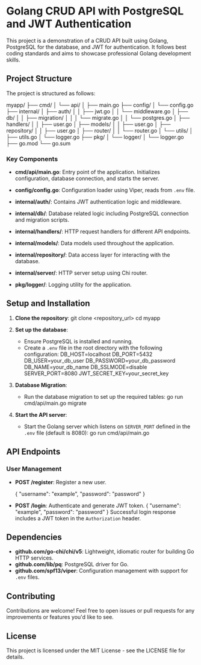
# Golang CRUD API with PostgreSQL and JWT Authentication

This project is a demonstration of a CRUD API built using Golang, PostgreSQL for the database, and JWT for authentication. It follows best coding standards and aims to showcase professional Golang development skills.

## Project Structure

The project is structured as follows:

myapp/
├── cmd/
│   └── api/
│       ├── main.go
├── config/
│   └── config.go
├── internal/
│   ├── auth/
│   │   ├── jwt.go
│   │   └── middleware.go
│   ├── db/
│   │   ├── migration/
│   │   │   └── migrate.go
│   │   └── postgres.go
│   ├── handlers/
│   │   ├── user.go
│   ├── models/
│   │   ├── user.go
│   ├── repository/
│   │   ├── user.go
│   ├── router/
│   │   └── router.go
│   └── utils/
│       ├── utils.go
│       └── logger.go
├── pkg/
│   └── logger/
│       └── logger.go
├── go.mod
└── go.sum

### Key Components

- **cmd/api/main.go**: Entry point of the application. Initializes configuration, database connection, and starts the server.
  
- **config/config.go**: Configuration loader using Viper, reads from `.env` file.

- **internal/auth/**: Contains JWT authentication logic and middleware.
  
- **internal/db/**: Database related logic including PostgreSQL connection and migration scripts.

- **internal/handlers/**: HTTP request handlers for different API endpoints.

- **internal/models/**: Data models used throughout the application.

- **internal/repository/**: Data access layer for interacting with the database.

- **internal/server/**: HTTP server setup using Chi router.

- **pkg/logger/**: Logging utility for the application.

## Setup and Installation

1. **Clone the repository**:
   git clone <repository_url>
   cd myapp

2. **Set up the database**:
   - Ensure PostgreSQL is installed and running.
   - Create a `.env` file in the root directory with the following configuration:
     DB_HOST=localhost
     DB_PORT=5432
     DB_USER=your_db_user
     DB_PASSWORD=your_db_password
     DB_NAME=your_db_name
     DB_SSLMODE=disable
     SERVER_PORT=8080
     JWT_SECRET_KEY=your_secret_key

3. **Database Migration**:
   - Run the database migration to set up the required tables:
     go run cmd/api/main.go migrate

4. **Start the API server**:
   - Start the Golang server which listens on `SERVER_PORT` defined in the `.env` file (default is 8080):
     go run cmd/api/main.go

## API Endpoints

### User Management

- **POST /register**: Register a new user.

  {
    "username": "example",
    "password": "password"
  }

- **POST /login**: Authenticate and generate JWT token.
  {
    "username": "example",
    "password": "password"
  }
  Successful login response includes a JWT token in the `Authorization` header.

## Dependencies

- **github.com/go-chi/chi/v5**: Lightweight, idiomatic router for building Go HTTP services.
- **github.com/lib/pq**: PostgreSQL driver for Go.
- **github.com/spf13/viper**: Configuration management with support for `.env` files.

## Contributing

Contributions are welcome! Feel free to open issues or pull requests for any improvements or features you'd like to see.

## License

This project is licensed under the MIT License - see the LICENSE file for details.
